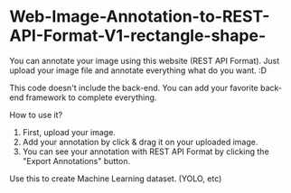 # Web-Image-Annotation-to-REST-API-Format-V1-rectangle-shape-
You can annotate your image using this website (REST API Format). Just upload your image file and annotate everything what do you want. :D

This code doesn't include the back-end. You can add your favorite back-end framework to complete everything.

How to use it?

1. First, upload your image.
2. Add your annotation by click & drag it on your uploaded image.
3. You can see your annotation with REST API Format by clicking the "Export Annotations" button.

Use this to create Machine Learning dataset. (YOLO, etc)
